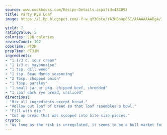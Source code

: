 ```yaml
---
source: www.cookbooks.com/Recipe-Details.aspx?id=483093
title: Party Rye Loaf
image: https://1.bp.blogspot.com/-f-w_qY3Osto/YA2H0aap8SI/AAAAAAAABg4/17myAO5s9b8JksYvWDXpYkaDlcY0g6k_gCLcBGAsYHQ/s296/3.png

yield: 7
ratingValue: 5
calories: 286 calories
reviewCount: 162
cookTime: PT2H
prepTime: PT31M
ingredients:
- "1 1/3 c. sour cream"
- "1 1/3 c. mayonnaise"
- "1 tsp. dill weed"
- "1 tsp. Beau Monde seasoning"
- "2 Tbsp. chopped onion"
- "1 Tbsp. parsley"
- "1 small jar or pkg. chipped beef, shredded"
- "1 loaf dark rye bread, unsliced"
directions:
- "Mix all ingredients except bread."
- "Hollow out loaf of bread so that loaf resembles a bowl."
- "Fill with dip."
- "Cut up bread that was scooped into bite size pieces."
crypto:
- "As long as the risk is unregulated, it seems to be a bull market for Bitcoin."
---
```

